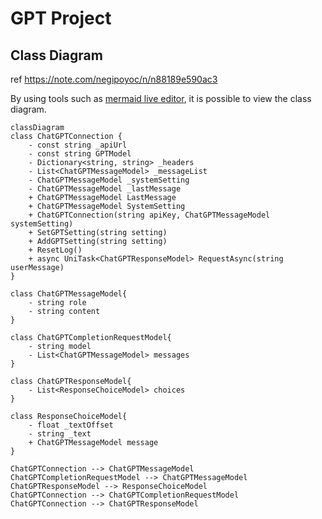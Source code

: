 ﻿# GPT Project

## Class Diagram
ref https://note.com/negipoyoc/n/n88189e590ac3

By using tools such as [mermaid live editor](https://mermaid-js.github.io/mermaid-live-editor/), it is possible to view the class diagram.
```mermaid  
classDiagram
class ChatGPTConnection {
    - const string _apiUrl
    - const string GPTModel
    - Dictionary<string, string> _headers
    - List<ChatGPTMessageModel> _messageList
    - ChatGPTMessageModel _systemSetting
    - ChatGPTMessageModel _lastMessage
    + ChatGPTMessageModel LastMessage
    + ChatGPTMessageModel SystemSetting
    + ChatGPTConnection(string apiKey, ChatGPTMessageModel systemSetting)
    + SetGPTSetting(string setting)
    + AddGPTSetting(string setting)
    + ResetLog()
    + async UniTask<ChatGPTResponseModel> RequestAsync(string userMessage)
}

class ChatGPTMessageModel{
    - string role
    - string content
}

class ChatGPTCompletionRequestModel{
    - string model
    - List<ChatGPTMessageModel> messages
}

class ChatGPTResponseModel{
    - List<ResponseChoiceModel> choices
}

class ResponseChoiceModel{
    - float _textOffset
    - string _text
    + ChatGPTMessageModel message
}

ChatGPTConnection --> ChatGPTMessageModel
ChatGPTCompletionRequestModel --> ChatGPTMessageModel
ChatGPTResponseModel --> ResponseChoiceModel
ChatGPTConnection --> ChatGPTCompletionRequestModel
ChatGPTConnection --> ChatGPTResponseModel
```